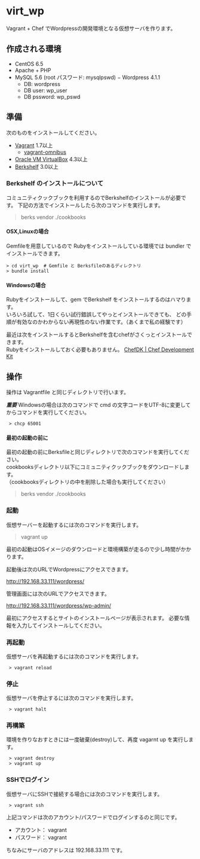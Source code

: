 # virt_wp

Vagrant + Chef でWordpressの開発環境となる仮想サーバを作ります。

## 作成される環境

- CentOS 6.5
- Apache + PHP
- MySQL 5.6 (root パスワード: mysqlpswd)
− Wordpress 4.1.1
  - DB: wordpress
  - DB user: wp_user
  - DB pssword: wp_pswd

## 準備

次のものをインストールしてください。

- [Vagrant](https://www.vagrantup.com/downloads.html) 1.7以上
  - [vagrant-omnibus](https://github.com/chef/vagrant-omnibus)
- [Oracle VM VirtualBox](https://www.virtualbox.org/wiki/Downloads) 4.3以上
- [Berkshelf](http://berkshelf.com/) 3.0以上

### Berkshelf のインストールについて

コミュニティクックブックを利用するのでBerkshelfのインストールが必要です。
下記の方法でインストールしたら次のコマンドを実行します。

 > berks vendor ./cookbooks

#### OSX,Linuxの場合

Gemfileを用意しているので Rubyをインストールしている環境では bundler でインストールできます。

```
> cd virt_wp  # Gemfile と Berksfileのあるディレクトリ
> bundle install
```

#### Windowsの場合

Rubyをインストールして、gem でBerkshelf をインストールするのはハマります。  
いろいろ試して、1日くらい試行錯誤してやっとインストールできても、
どの手順が有効なのかわからない再現性のない作業です。（あくまで私の経験です）

最近は次をインストールするとBerkshelfを含むchefがさくっとインストールできます。  
Rubyをインストールしておく必要もありません。
[ ChefDK | Chef Development Kit](https://downloads.chef.io/chef-dk/windows/#/)

## 操作

操作は Vagrantfile と同じディレクトリで行います。

***重要*** Windowsの場合は次のコマンドで cmd の文字コードをUTF-8に変更してからコマンドを実行してください。

```
 > chcp 65001
```

#### 最初の起動の前に

最初の起動の前にBerksfileと同じディレクトリで次のコマンドを実行してください。  
cookbooksディレクトリ以下にコミュニティクックブックをダウンロードします。  
（cookbooksディレクトリの中を削除した場合も実行してください）

 > berks vendor ./cookbooks
 
### 起動
 
仮想サーバーを起動するには次のコマンドを実行します。

 > vagrant up
 
最初の起動はOSイメージのダウンロードと環境構築が走るので少し時間がかかります。

起動後は次のURLでWordpressにアクセスできます。

http://192.168.33.111/wordpress/

管理画面には次のURLでアクセスできます。

http://192.168.33.111/wordpress/wp-admin/

最初にアクセスするとサイトのインストールページが表示されます。
必要な情報を入力してインストールしてください。

### 再起動

仮想サーバを再起動するには次のコマンドを実行します。

```
 > vagrant reload
```

### 停止

仮想サーバを停止するには次のコマンドを実行します。

```
 > vagrant halt
```

### 再構築

環境を作りなおすときには一度破棄(destroy)して、再度 vagarnt up を実行します。

```
 > vagrant destroy
 > vagrant up
```
 
### SSHでログイン

仮想サーバにSSHで接続する場合には次のコマンドを実行します。

```
 > vagrant ssh
```

上記コマンドは次のアカウント/パスワードでログインするのと同じです。

- アカウント： vagrant
- パスワード： vagrant

ちなみにサーバのアドレスは 192.168.33.111 です。


